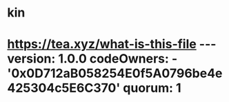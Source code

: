# kin
# https://tea.xyz/what-is-this-file --- version: 1.0.0 codeOwners:   - '0x0D712aB058254E0f5A0796be4e425304c5E6C370' quorum: 1
